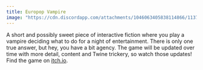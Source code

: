 ```yaml
---
title: Europop Vampire
image: "https://cdn.discordapp.com/attachments/1046063405838114866/1137656635284791347/chrischinchilla_A_vampire_on_stage_in_a_seedy_karaoke_bar_with__88b58f8e-7934-494c-bb2b-c0faa53e5ca4.png"
---
```


A short and possibly sweet piece of interactive fiction where you play a vampire deciding what to do for a night of entertainment. There is only one true answer, but hey, you have a bit agency. The game will be updated over time with more detail, content and Twine trickery, so watch those updates! Find the game on [itch.io](https://chrischinchilla.itch.io/europop-vampire).